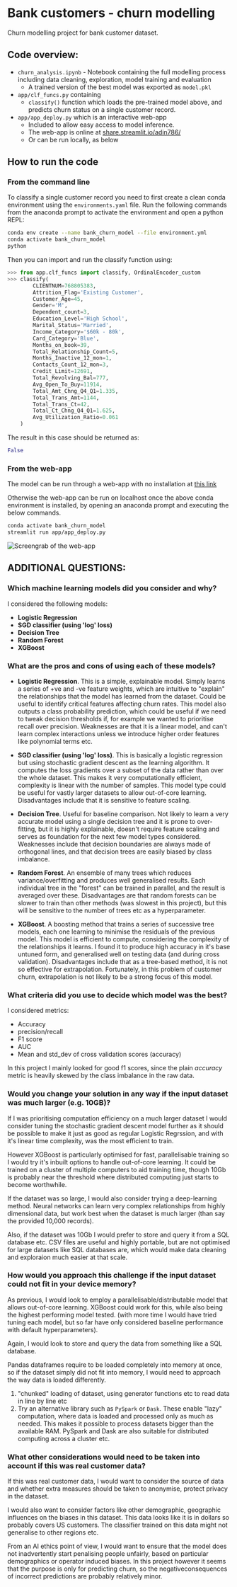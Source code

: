# Bank customers - churn modelling
Churn modelling project for bank customer dataset.

## Code overview:
- `churn_analysis.ipynb` - Notebook containing the full modelling process including data cleaning, exploration, model training and evaluation
  - A trained version of the best model was exported as `model.pkl`
- `app/clf_funcs.py` containing
  - `classify()` function which loads the pre-trained model above, and predicts churn status on a single customer record.
- `app/app_deploy.py` which is an interactive web-app
  - Included to allow easy access to model inference.
  - The web-app is online at [share.streamlit.io/adin786/](https://share.streamlit.io/adin786/bank_churn/main/app/app_deploy.py)
  - Or can be run locally, as below

## How to run the code
### From the command line
To classify a single customer record you need to first create a clean conda environment using the `environments.yaml` file.  Run the following commands from the anaconda prompt to activate the environment and open a python REPL:
```bash
conda env create --name bank_churn_model --file environment.yml
conda activate bank_churn_model
python
```

Then you can import and run the classify function using:
```python
>>> from app.clf_funcs import classify, OrdinalEncoder_custom
>>> classify(
        CLIENTNUM=768805383,
        Attrition_Flag='Existing Customer',
        Customer_Age=45,
        Gender='M',
        Dependent_count=3,
        Education_Level='High School',
        Marital_Status='Married',
        Income_Category='$60k - 80k',
        Card_Category='Blue',
        Months_on_book=39,
        Total_Relationship_Count=5,
        Months_Inactive_12_mon=1,
        Contacts_Count_12_mon=3,
        Credit_Limit=12691,
        Total_Revolving_Bal=777,
        Avg_Open_To_Buy=11914,
        Total_Amt_Chng_Q4_Q1=1.335,
        Total_Trans_Amt=1144,
        Total_Trans_Ct=42,
        Total_Ct_Chng_Q4_Q1=1.625,
        Avg_Utilization_Ratio=0.061
    )
```

The result in this case should be returned as:
```python
False
```
### From the web-app
The model can be run through a web-app with no installation at [this link](https://share.streamlit.io/adin786/bank_churn/main/app/app_deploy.py)

Otherwise the web-app can be run on localhost once the above conda environment is installed, by opening an anaconda prompt and executing the below commands.

```bash
conda activate bank_churn_model
streamlit run app/app_deploy.py
```
![Screengrab of the web-app](image/web_app.png)


## ADDITIONAL QUESTIONS:
### Which machine learning models did you consider and why?
I considered the following models:
- **Logistic Regression**
- **SGD classifier (using 'log' loss)**
- **Decision Tree**
- **Random Forest**
- **XGBoost**

### What are the pros and cons of using each of these models?
- **Logistic Regression**.  This is a simple, explainable model.  Simply learns a series of +ve and -ve feature weights, which are intuitive to "explain" the relationships that the model has learned from the dataset.  Could be useful to identify critical features affecting churn rates.  This model also outputs a class probability prediction, which could be useful if we need to tweak decision thresholds if, for example we wanted to prioritise recall over precision.  Weaknesses are that it is a linear model, and can't learn complex interactions unless we introduce higher order features like polynomial terms etc.

- **SGD classifier (using 'log' loss)**.  This is basically a logistic regression but using stochastic gradient descent as the learning algorithm.  It computes the loss gradients over a subset of the data rather than over the whole dataset.  This makes it very computationally efficient, complexity is linear with the number of samples.  This model type could be useful for vastly larger datasets to allow out-of-core learning.  Disadvantages include that it is sensitive to feature scaling.

- **Decision Tree**.  Useful for baseline comparison. Not likely to learn a very accurate model using a single decision tree and it is prone to over-fitting, but it is highly explainable, doesn't require feature scaling and serves as foundation for the next few model types considered.  Weaknesses include that decision boundaries are always made of orthogonal lines, and that decision trees are easily biased by class imbalance.

- **Random Forest**.  An ensemble of many trees which reduces variance/overfitting and produces well generalised results.  Each individual tree in the "forest" can be trained in parallel, and the result is averaged over these.  Disadvantages are that random forests can be slower to train than other methods (was slowest in this project), but this will be sensitive to the number of trees etc as a hyperparameter.

- **XGBoost**.  A boosting method that trains a series of successive tree models, each one learning to minimise the residuals of the previous model.  This model is efficient to compute, considering the complexity of the relationships it learns.  I found it to produce high accuracy in it's base untuned form, and generalised well on testing data (and during cross validation).  Disadvantages include that as a tree-based method, it is not so effective for extrapolation.  Fortunately, in this problem of customer churn, extrapolation is not likely to be a strong focus of this model.

### What criteria did you use to decide which model was the best?
I considered metrics:
- Accuracy
- precision/recall
- F1 score
- AUC
- Mean and std_dev of cross validation scores (accuracy)

In this project I mainly looked for good f1 scores, since the plain *accuracy* metric is heavily skewed by the class imbalance in the raw data.

### Would you change your solution in any way if the input dataset was much larger (e.g. 10GB)?
If I was prioritising computation efficiency on a much larger dataset I would consider tuning the stochastic gradient descent model further as it should be possible to make it just as good as regular Logistic Regrssion, and with it's linear time complexity, was the most efficient to train.

However XGBoost is particularly optimised for fast, parallelisable training so I would try it's inbuilt options to handle out-of-core learning.  It could be trained on a cluster of multiple computers to aid training time, though 10Gb is probably near the threshold where distributed computing just starts to become worthwhile. 

If the dataset was so large, I would also consider trying a deep-learning method.  Neural networks can learn very complex relationships from highly dimensional data, but work best when the dataset is much larger (than say the provided 10,000 records).

Also, if the dataset was 10Gb I would prefer to store and query it from a SQL  database etc.  CSV files are useful and highly portable, but are not optimised for large datasets like SQL databases are, which would make data cleaning and exploraion much easier at that scale.

### How would you approach this challenge if the input dataset could not fit in your device memory?
As previous, I would look to employ a parallelisable/distributable model that allows out-of-core learning.  XGBoost could work for this, while also being the highest performing model tested.  (with more time I would have tried tuning each model, but so far have only considered baseline performance with default hyperparameters).

Again, I would look to store and query the data from something like a SQL database.  

Pandas dataframes require to be loaded completely into memory at once, so if the dataset simply did not fit into memory, I would need to approach the way data is loaded differently.
1. "chunked" loading of dataset, using generator functions etc to read data in line by line etc
2. Try an alternative library such as `PySpark` or `Dask`.  These enable "lazy" computation, where data is loaded and processed only as much as needed.  This makes it possible to process datasets bigger than the available RAM.  PySpark and Dask are also suitable for distributed computing across a cluster etc.

### What other considerations would need to be taken into account if this was real customer data?
If this was real customer data, I would want to consider the source of data and whether extra measures should be taken to anonymise, protect privacy in the dataset.

I would also want to consider factors like other demographic, geographic influences on the biases in this dataset.  This data looks like it is in dollars so probably covers US customers.  The classifier trained on this data might not generalise to other regions etc.

From an AI ethics point of view, I would want to ensure that the model does not inadvertently start penalising people unfairly, based on particular demographics or operator induced biases.  In this project however it seems that the purpose is only for predicting churn, so the negativeconsequences of incorrect predictions are probably relatively minor.